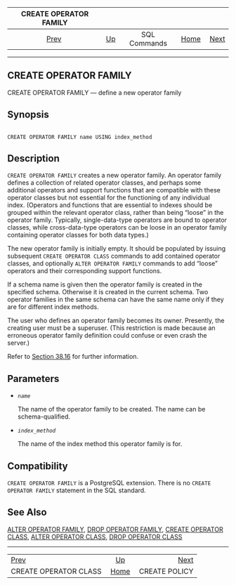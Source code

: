 <!--?xml version="1.0" encoding="UTF-8" standalone="no"?-->

|                  CREATE OPERATOR FAMILY                 |                                        |              |                                                       |                                                |
| :-----------------------------------------------------: | :------------------------------------- | :----------: | ----------------------------------------------------: | ---------------------------------------------: |
| [Prev](sql-createopclass.html "CREATE OPERATOR CLASS")  | [Up](sql-commands.html "SQL Commands") | SQL Commands | [Home](index.html "PostgreSQL 17devel Documentation") |  [Next](sql-createpolicy.html "CREATE POLICY") |

***

[]()

## CREATE OPERATOR FAMILY

CREATE OPERATOR FAMILY — define a new operator family

## Synopsis

```

CREATE OPERATOR FAMILY name USING index_method
```

## Description

`CREATE OPERATOR FAMILY` creates a new operator family. An operator family defines a collection of related operator classes, and perhaps some additional operators and support functions that are compatible with these operator classes but not essential for the functioning of any individual index. (Operators and functions that are essential to indexes should be grouped within the relevant operator class, rather than being “loose” in the operator family. Typically, single-data-type operators are bound to operator classes, while cross-data-type operators can be loose in an operator family containing operator classes for both data types.)

The new operator family is initially empty. It should be populated by issuing subsequent `CREATE OPERATOR CLASS` commands to add contained operator classes, and optionally `ALTER OPERATOR FAMILY` commands to add “loose” operators and their corresponding support functions.

If a schema name is given then the operator family is created in the specified schema. Otherwise it is created in the current schema. Two operator families in the same schema can have the same name only if they are for different index methods.

The user who defines an operator family becomes its owner. Presently, the creating user must be a superuser. (This restriction is made because an erroneous operator family definition could confuse or even crash the server.)

Refer to [Section 38.16](xindex.html "38.16. Interfacing Extensions to Indexes") for further information.

## Parameters

*   *`name`*

    The name of the operator family to be created. The name can be schema-qualified.

*   *`index_method`*

    The name of the index method this operator family is for.

## Compatibility

`CREATE OPERATOR FAMILY` is a PostgreSQL extension. There is no `CREATE OPERATOR FAMILY` statement in the SQL standard.

## See Also

[ALTER OPERATOR FAMILY](sql-alteropfamily.html "ALTER OPERATOR FAMILY"), [DROP OPERATOR FAMILY](sql-dropopfamily.html "DROP OPERATOR FAMILY"), [CREATE OPERATOR CLASS](sql-createopclass.html "CREATE OPERATOR CLASS"), [ALTER OPERATOR CLASS](sql-alteropclass.html "ALTER OPERATOR CLASS"), [DROP OPERATOR CLASS](sql-dropopclass.html "DROP OPERATOR CLASS")

***

|                                                         |                                                       |                                                |
| :------------------------------------------------------ | :---------------------------------------------------: | ---------------------------------------------: |
| [Prev](sql-createopclass.html "CREATE OPERATOR CLASS")  |         [Up](sql-commands.html "SQL Commands")        |  [Next](sql-createpolicy.html "CREATE POLICY") |
| CREATE OPERATOR CLASS                                   | [Home](index.html "PostgreSQL 17devel Documentation") |                                  CREATE POLICY |

